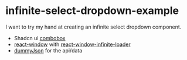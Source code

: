 # infinite-select-dropdown-example

I want to try my hand at creating an infinite select dropdown component.

- Shadcn ui [combobox](https://ui.shadcn.com/docs/components/combobox)
- [react-window](https://github.com/bvaughn/react-window?tab=readme-ov-file) with [react-window-infinite-loader](https://www.npmjs.com/package/react-window-infinite-loader)
- [dummyJson](https://dummyjson.com/) for the api/data
